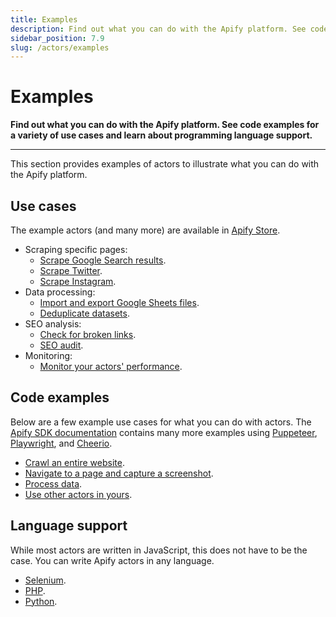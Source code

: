 ```yaml
---
title: Examples
description: Find out what you can do with the Apify platform. See code examples for a variety of use cases and learn about programming language support.
sidebar_position: 7.9
slug: /actors/examples
---
```


# Examples

**Find out what you can do with the Apify platform. See code examples for a variety of use cases and learn about programming language support.**

---

This section provides examples of actors to illustrate what you can do with the Apify platform.

## Use cases

The example actors (and many more) are available in [Apify Store](https://apify.com/store?type=acts&search=user%3Aapify%20example).

- Scraping specific pages:
  - [Scrape Google Search results](https://apify.com/apify/google-search-scraper).
  - [Scrape Twitter](https://apify.com/vdrmota/twitter-scraper).
  - [Scrape Instagram](https://apify.com/jaroslavhejlek/instagram-scraper).
- Data processing:
  - [Import and export Google Sheets files](https://apify.com/lukaskrivka/google-sheets).
  - [Deduplicate datasets](https://apify.com/lukaskrivka/dedup-datasets).
- SEO analysis:
  - [Check for broken links](https://apify.com/jancurn/find-broken-links).
  - [SEO audit](https://apify.com/drobnikj/seo-audit-tool).
- Monitoring:
  - [Monitor your actors' performance](https://apify.com/apify/monitoring).

## Code examples

Below are a few example use cases for what you can do with actors. The [Apify SDK documentation](https://docs.apify.com/sdk/js/docs/examples/capture-screenshot) contains many more examples using [Puppeteer](https://docs.apify.com/sdk/js/docs/examples/puppeteer-crawler), [Playwright](https://docs.apify.com/sdk/js/docs/examples/playwright-crawler), and [Cheerio](https://docs.apify.com/sdk/js/docs/examples/cheerio-crawler).

- [Crawl an entire website](https://docs.apify.com/sdk/js/docs/examples/crawl-all-links).
- [Navigate to a page and capture a screenshot](https://docs.apify.com/sdk/js/docs/examples/capture-screenshot).
- [Process data](https://docs.apify.com/sdk/js/docs/examples/map-and-reduce).
- [Use other actors in yours](https://docs.apify.com/sdk/js/docs/examples/call-actor).

## Language support

While most actors are written in JavaScript, this does not have to be the case. You can write Apify actors in any language.

- [Selenium](https://apify.com/apify/example-selenium).
- [PHP](https://apify.com/apify/example-php).
- [Python](https://apify.com/yonny/python-3-example/source-code).
